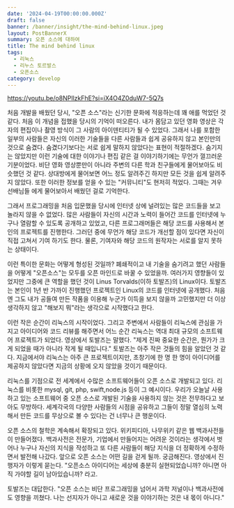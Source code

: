```yaml
---
date: '2024-04-19T00:00:00.000Z'
draft: false
banner: /banner/insight/the-mind-behind-linux.jpeg
layout: PostBannerX
summary: 오픈 소스에 대하여
title: The mind behind linux
tags:
  - 리눅스
  - 리누스 토르발스
  - 오픈소스
category: develop
---
```


https://youtu.be/o8NPllzkFhE?si=iX4O4Z0duW7-5Q7s

처음 개발을 배웠던 당시, "오픈 소스"라는 신기한 문화에 적응하는데 꽤 애를 먹었던 것 같다. 처음 이 개념을 접했을 당시의 기억이 떠오른다. 내가 몸담고 있던 영화 영상은 각자의 편집이나 촬영 방식이 그 사람의 아이덴티티가 될 수 있었다.
그래서 나를 포함한 일부의 사람들은 자신의 이러한 기술들을 다른 사람들과 쉽게 공유하지 않고 본인만의 것으로 숨겼다. 숨겼다기보다는 서로 쉽게 말하지 않았다는 표현이 적절하겠다.
숨기지는 않았지만 이런 기술에 대한 이야기나 편집 같은 걸 이야기하기에는 무언가 껄끄러운 기분이었다. 비단 영화 영상뿐만이 아니라 주변의 다른 학과 친구들에게 물어보아도 비슷했던 것 같다. 상대방에게 물어보면 어느 정도 알려주긴 하지만 모든 것을 쉽게 알려주지 않았다. 또한 이러한 정보를 얻을 수 있는 "커뮤니티"도 현저히 적었다. 그때는 겨우 선배님들 에게 물어보아서 배웠던 걸로 기억한다.

그래서 프로그래밍을 처음 입문했을 당시에 인터넷 상에 널려있는 많은 코드들을 보고 놀라지 않을 수 없었다. 많은 사람들이 자신의 시간과 노력이 들어간 코드를 인터넷에 누구나 열람할 수 있도록 공개하고 있었고, 다른 프로그래머들은 해당 코드를 사용해서
본인의 프로젝트를 진행한다. 그러던 중에 무언가 해당 코드가 개선할 점이 있다면 자신이 직접 고쳐서 기여 하기도 한다. 물론, 기여자와 해당 코드의 원작자는 서로를 알지 못하는 상태이다.

이런 특이한 문화는 어떻게 형성된 것일까? 폐쇄적이고 내 기술을 숨기려고 했던 사람들을 어떻게 "오픈소스"는 모두를 오픈 마인드로 바꿀 수 있었을까. 여러가지 영향들이 있었지만 그중에 큰 역할을 했던 것이 Linus Torvalds(이하 토발즈)의 Linux이다. 토발즈는 본인이 1년 반 가까이 진행했던 프로젝트인 Linux의 코드를 인터넷에 공개했다. 처음엔 그도 내가 공들여 만든 작품을 이용해 누군가 이득을 보지 않을까 고민했지만 더 이상 생각하지 않고 "해보지 뭐"라는 생각으로 시작했다고 한다.

이런 작은 순간이 리눅스의 시작이었다. 그리고 주변에서 사람들이 리눅스에 관심을 가지고 아이디어와 코드 리뷰를 해주면서 어느 순간 리눅스는 역대 최대 규모의 소프트웨어 프로젝트가 되었다. 영상에서 토발즈는 말했다. "제게 진짜 중요한 순간은, 뭔가가 크게 되었을 때가 아니라 작게 될 때입니다." 토발즈는 아주 작은 것들의 힘을 알았던 것 같다. 지금에서야 리눅스는 아주 큰 프로젝트이지만, 초창기에 한 명 한 명이 아이디어를 제공하지 않았다면 지금의 상황에 오지 않았을 것이기 때문이다.

리눅스를 기점으로 전 세계에서 수많은 소프트웨어들이 오픈 소스로 개발되고 있다. 리눅스를 비롯한 mysql, git, php, swift,node.js 등이 그 예시이다. 우리가 오늘날 사용하고 있는 소프트웨어 중 오픈 소스로 개발된 기술을 사용하지 않는 것은 전무하다고 보아도 무방하다. 세계각국의 다양한 사람들의 시점을 공유하고 그들이 정말 열심히 노력해서 만든 코드를 무상으로 볼 수 있다는 건 너무나 큰 행운이다.

오픈 소스의 철학은 계속해서 확장되고 있다. 위키피디아, 나무위키 같은 웹 백과사전들이 만들어졌다. 백과사전은 전문가, 기업에서 만들어지는 어려운 것이라는 생각에서 벗어나 누구나 자신의 지식을 작성하고 또 다른 사람들이 해당 지식을 더 정확하게 수정하면서 발전해 나갔다. 앞으로 오픈 소스는 어떤 길을 걷게 될까. 궁금해진다. 영상에서 진행자가 이렇게 묻는다. "오픈소스 아이디어는 세상에 충분히 실현되었습니까? 아니면 아직 가야할 길이 남아있습니까? 라고.

토발즈는 대답한다. "오픈 소스는 비단 프로그래밍을 넘어서 과학 저널이나 백과사전에도 영향을 끼쳤다. 나는 선지자가 아니고 새로운 것을 이야기하는 것은 내 몫이 아니다."